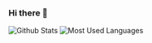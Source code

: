 ### Hi there 👋

<!--
**Blazeboard/Blazeboard** is a ✨ _special_ ✨ repository because its `README.md` (this file) appears on your GitHub profile.

Here are some ideas to get you started:

- 🔭 I’m currently working on ...
- 🌱 I’m currently learning ...
- 👯 I’m looking to collaborate on ...
- 🤔 I’m looking for help with ...
- 💬 Ask me about ...
- 📫 How to reach me: ...
- 😄 Pronouns: ...
- ⚡ Fun fact: ...
-->
![Github Stats](https://github-readme-stats.vercel.app/api?username=Blazeboard&show_icons=true&theme=dark&count_private=true)
![Most Used Languages](https://github-readme-stats.vercel.app/api/top-langs/?username=Blazeboard&theme=dark&layout=compact)
